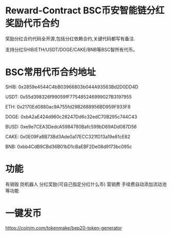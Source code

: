 # Reward-Contract BSC币安智能链分红奖励代币合约
奖励分红合约代码全开源,包括分红依赖合约,关键代码都写有备注.

支持分红SHIB/ETH/USDT/DOGE/CAKE/BNB等BSC智所有代币。

# BSC常用代币合约地址
SHIB: 0x2859e4544C4bB03966803b044A93563Bd2D0DD4D

USDT: 0x55d398326f99059fF775485246999027B3197955

ETH: 0x2170Ed0880ac9A755fd29B2688956BD959F933F8

DOGE: 0xbA2aE424d960c26247Dd6c32edC70B295c744C43

BUSD: 0xe9e7CEA3DedcA5984780Bafc599bD69ADd087D56

CAKE: 0x0E09FaBB73Bd3Ade0a17ECC321fD13a19e81cE82

BNB: 0xbb4CdB9CBd36B01bD1cBaEBF2De08d9173bc095c

# 功能
有销毁 防机器人 分红奖励(可自己指定分红什么币) 营销费 手续费自动添加流动池等功能

# 一键发币
https://coinjm.com/tokenmake/bep20-token-generator
